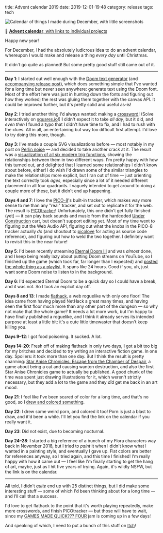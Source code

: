 title: Advent calendar 2019
date: 2019-12-01-19:48
category: release
tags: tech

<div class="prose-full-illustration">
<img src="{filename}/media/release/advent2019.png" alt="Calendar of things I made during December, with little screenshots">
</div>

🔗 [**Advent calendar**, with links to individual projects](https://c.eev.ee/advent-2019/)

Happy new year!

For December, I had the absolutely ludicrous idea to do an advent calendar, whereupon I would make and release a thing _every day_ until Christmas.

It didn't go quite as planned!  But some pretty good stuff still came out of it.

<!-- more -->

----

**Day 1**: I started out well enough with the [Doom text generator](https://c.eev.ee/doom-text-generator/) (and [accompanying release post]({filename}/release/2019-12-01-doom-text-generator.markdown)), which does something simple that I've wanted for a long time but never seen anywhere: generate text using the Doom font.  Most of the effort here was just in hunting down the fonts and figuring out how they worked; the rest was gluing them together with the canvas API.  It could be improved further, but it's pretty solid and useful as-is!

**Day 2**: I tried another thing I'd always wanted: making a [crossword](https://c.eev.ee/puzzles/the-nuclear-age.html)!  (Solve interactively on [squares.io](https://squares.io/info/3szq4vjmtk3e65j55uxp/info)!)  I didn't expect it to take _all day_, but it did, and _even then_ I found a typo that I didn't have time to fix, and I had to rush with the clues.  All in all, an entertaining but way too difficult first attempt.  I'd love to try doing this more, though.

**Day 3**: I've made a couple SVG visualizations before — most notably in my post on [Perlin noise]({filename}/2016-05-29-perlin-noise.markdown) — and decided to take another crack at it.  The result was a [visualization of all six modern trig functions](https://c.eev.ee/viz/trig-functions.html), showing the relationships between them in two different ways.  I'm pretty happy with how this turned out, and delighted that I learned some relationships I didn't know about before, either!  I do wish I'd drawn some of the similar triangles to make the relationships more explicit, but I ran out of time — just orienting the text correctly took _ages_, especially since a lot of it needed different placement in all four quadrants.  I vaguely intended to get around to doing a couple more of these, but it didn't end up happening.

**Days 4 and 7**: I love the [PICO-8](https://www.lexaloffle.com/pico-8.php)'s built-in tracker, which makes way more sense to me than any "real" tracker, and set out to replicate it for the web.  The result is [PICOtracker](https://c.eev.ee/picotracker/)!  Unfortunately, this one didn't get fully finished (yet) — it can play back sounds and music from the hardcoded [Under Construction](https://eevee.itch.io/under-construction) cart, but doesn't support editing yet.  Most of my time went to figuring out the Web Audio API, figuring out what the knobs in the PICO-8 tracker actually _do_ (and shoutout to [picolove](https://github.com/picolove/picolove/) for acting as source code reference), and figuring out how to weld the two together.  I definitely want to revisit this in the near future!

**Day 5**: I'd been recently streaming [Eternal Doom III](https://doomwiki.org/wiki/Eternal_Doom) and was _almost_ done, and I keep being really lazy about putting Doom streams on YouTube, so I finished up the game (which took far, far longer than I expected) and [posted the whole thing as a playlist](https://www.youtube.com/watch?v=9Y35ga7-ndw&list=PLe3hrqBmMcMI6M_Qqem9KflrSgR6An3jS).  It spans like 24 hours.  Good if you, uh, just want some Doom noise to listen to in the background.

**Day 6**: I'd expected Eternal Doom to be a quick day so I could have a break, and it was not.  So I took an explicit day off.

**Days 8 and 13**: I made [flathack](https://c.eev.ee/flathack/), a web roguelike with only one floor!  The idea came from having played NetHack a great many times, and having seen the first floor much more than any other part of the dungeon — so why not make that the whole game?  It needs a lot more work, but I'm happy to have finally published a roguelike, and I think it already serves its intended purpose at least a little bit: it's a cute little timewaster that doesn't keep killing you.

**Days 9–12**: I got food poisoning.  It sucked.  A lot.

**Days 14–20**: Fresh off of making flathack in only two days, I got a bit too big for my britches and decided to try writing an interactive fiction game.  In one day.  Spoilers: it took more than one day.  But I think the result is pretty charming: [Star Anise Chronicles: Escape from the Chamber of Despair](https://c.eev.ee/anise-escape-despair/), a game about being a cat and causing wanton destruction, and also the first Star Anise Chronicles game to actually be published.  A good chunk of the time was spent just drawing illustrations for it, which weren't strictly necessary, but they add a lot to the game and they _did_ get me back in an art mood.

**Day 21**: I feel like I've been scared of color for a long time, and that's no good, so I [drew and colored something](https://twitter.com/eevee/status/1208657658716143616).

**Day 22**: I drew some weird porn, and colored it too!  Porn is just a blast to draw, and it'd been a while.  I'll let you find the link on the calendar if you really want it.

**Day 23**: Did not exist, due to becoming nocturnal.

**Day 24–28**: I started a big reference of a bunch of my Flora characters way back in November 2018, but I tried to _paint_ it when I didn't know what I wanted in a painting style, and eventually I gave up.  Flat colors are better for references anyway, so I tried again, and this time I finished!  I'm really happy with how it came out — I feel like I'm finally starting to get the hang of art, maybe, just as I hit five years of trying.  Again, it's wildly NSFW, but the link is on the calendar.

----

All told, I didn't _quite_ end up with 25 distinct things, but I did make some interesting stuff — some of which I'd been thinking about for a long time — and I'll call that a success.

I'd love to get flathack to the point that it's worth playing repeatedly, make more crosswords, and finish PICOtracker — but those will have to wait, since my [GAMES MADE QUICK??? FOUR](https://itch.io/jam/games-made-quick-four) jam is coming up in a few days!

And speaking of which, I need to put a bunch of this stuff on [Itch](https://itch.io/jam/games-made-quick-four)!
